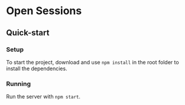 # Open Sessions

## Quick-start

### Setup
To start the project, download and use `npm install` in the root folder to install the dependencies.
### Running
Run the server with `npm start`.